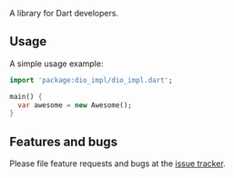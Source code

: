 A library for Dart developers.

## Usage

A simple usage example:

```dart
import 'package:dio_impl/dio_impl.dart';

main() {
  var awesome = new Awesome();
}
```

## Features and bugs

Please file feature requests and bugs at the [issue tracker][tracker].

[tracker]: http://example.com/issues/replaceme
